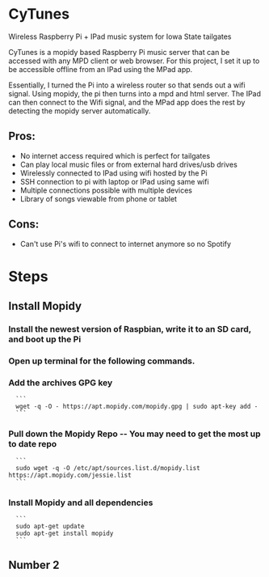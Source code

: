 # CyTunes
Wireless Raspberry Pi + IPad music system for Iowa State tailgates

CyTunes is a mopidy based Raspberry Pi music server that can be accessed with any MPD client or web browser.
For this project, I set it up to be accessible offline from an IPad using the MPad app. 

Essentially, I turned the Pi into a wireless router so that sends out a wifi signal. Using mopidy, the pi then turns into a mpd and html server. The IPad can then connect to the Wifi signal, and the MPad app does the rest by detecting the mopidy server automatically.

## Pros:
  - No internet access required which is perfect for tailgates
  - Can play local music files or from external hard drives/usb drives
  - Wirelessly connected to IPad using wifi hosted by the Pi
  - SSH connection to pi with laptop or IPad using same wifi
  - Multiple connections possible with multiple devices
  - Library of songs viewable from phone or tablet

## Cons:
  - Can't use Pi's wifi to connect to internet anymore so no Spotify

# Steps
## Install Mopidy
  ### Install the newest version of Raspbian, write it to an SD card, and boot up the Pi
  
  ### Open up terminal for the following commands.
  
  ### Add the archives GPG key
  
      ```
      wget -q -O - https://apt.mopidy.com/mopidy.gpg | sudo apt-key add -
      ```
      
  ### Pull down the Mopidy Repo   -- You may need to get the most up to date repo
  
      ```
      sudo wget -q -O /etc/apt/sources.list.d/mopidy.list https://apt.mopidy.com/jessie.list
      ```
      
  ### Install Mopidy and all dependencies
  
      ```
      sudo apt-get update
      sudo apt-get install mopidy
      ```
      
## Number 2
